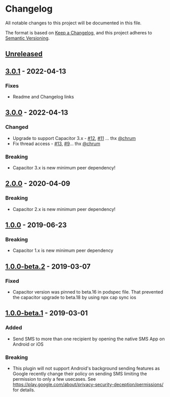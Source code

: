 # Changelog
All notable changes to this project will be documented in this file.

The format is based on [Keep a Changelog](https://keepachangelog.com/en/1.0.0/),
and this project adheres to [Semantic Versioning](https://semver.org/spec/v2.0.0.html).

## [Unreleased]

## [3.0.1] - 2022-04-13

### Fixes
* Readme and Changelog links

## [3.0.0] - 2022-04-13

### Changed

- Upgrade to support Capacitor 3.x - [#12](https://github.com/moberwasserlechner/capacitor-sms/pull/12), [#11](https://github.com/moberwasserlechner/capacitor-sms/issues/11) ... thx [@chrum](https://github.com/chrum)
- Fix thread access - [#13](https://github.com/moberwasserlechner/capacitor-sms/pull/13), [#9](https://github.com/moberwasserlechner/capacitor-sms/issues/9)... thx [@chrum](https://github.com/chrum)

### Breaking
- Capacitor 3.x is new minimum peer dependency!

## [2.0.0] - 2020-04-09

### Breaking
- Capacitor 2.x is new minimum peer dependency!

## [1.0.0] - 2019-06-23

### Breaking
-  Capacitor 1.x is new minimum peer dependency

## [1.0.0-beta.2] - 2019-03-07

### Fixed
- Capacitor version was pinned to beta.16 in podspec file. That prevented the capacitor upgrade to beta.18 by using npx cap sync ios

## [1.0.0-beta.1] - 2019-03-01

### Added
- Send SMS to more than one recipient by opening the native SMS App on Android or iOS

### Breaking
- This plugin will not support Android's background sending features as Google recently change their policy on sending SMS limiting the permission to only a few usecases. See https://play.google.com/about/privacy-security-deception/permissions/ for details.

[Unreleased]: https://github.com/moberwasserlechner/capacitor-sms/compare/3.0.1..main
[3.0.1]: https://github.com/moberwasserlechner/capacitor-sms/compare/3.0.0..3.0.1
[3.0.0]: https://github.com/moberwasserlechner/capacitor-sms/compare/2.0.0..3.0.0
[2.0.0]: https://github.com/moberwasserlechner/capacitor-sms/compare/1.0.0..2.0.0
[1.0.0]: https://github.com/moberwasserlechner/capacitor-sms/compare/1.0.0-beta.2..1.0.0
[1.0.0-beta.2]: https://github.com/moberwasserlechner/capacitor-sms/compare/1.0.0-beta.1..1.0.0-beta.2
[1.0.0-beta.1]: https://github.com/moberwasserlechner/capacitor-sms/releases/tag/1.0.0-beta.1

